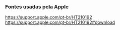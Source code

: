 ### Fontes usadas pela Apple


https://support.apple.com/pt-br/HT210192 <br>
https://support.apple.com/pt-br/HT210192#download  <br>
